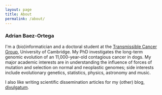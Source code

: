 ```yaml
---
layout: page
title: About
permalink: /about/
---
```


### Adrian Baez-Ortega

I'm a (bio)informatician and a doctoral student at the [Transmissible Cancer Group](https://www.tcg.vet.cam.ac.uk/), 
University of Cambridge. My PhD investigates the long-term genomic evolution of an 11,000-year-old contagious cancer in dogs. 
My major academic interests are in understanding the influence of forces of mutation and selection on normal and 
neoplastic genomes; side interests include evolutionary genetics, statistics, physics, astronomy and music.

I also like writing scientific dissemination articles for my (other) blog, 
[divulgatum](http://www.divulgatum.com).